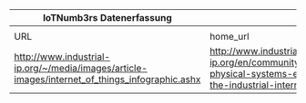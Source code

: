 |IoTNumb3rs Datenerfassung|||||||||||
| ---- | ---- | ---- | ---- | ---- | ---- | ---- | ---- | ---- | ---- | ---- |
||||||||||||
|URL|home_url|filename|device_class|device_count|market_class|market_volume|prognosis_year|publication_year|authorship_class|Dropbox folder|
|http://www.industrial-ip.org/~/media/images/article-images/internet_of_things_infographic.ashx|http://www.industrial-ip.org/en/community/blog/cyber-physical-systems-enabling-the-industrial-internet-of-things|file4_internet_of_things_infographic.jpg|device|50000000000|||2022|2016|Blogger|Pattoho/20181216-1809|
